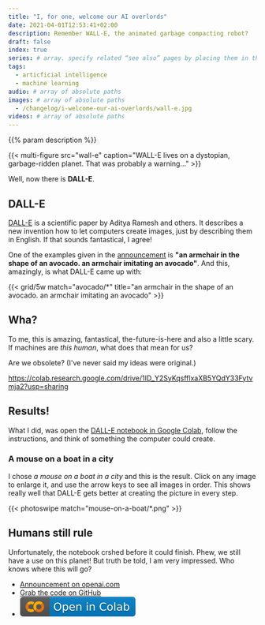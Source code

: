 ```yaml
---
title: "I, for one, welcome our AI overlords"
date: 2021-04-01T12:53:41+02:00
description: Remember WALL-E, the animated garbage compacting robot?
draft: false
index: true
series: # array. specify related “see also” pages by placing them in the same series.
tags:
  - articficial intelligence
  - machine learning
audio: # array of absolute paths
images: # array of absolute paths
  - /changelog/i-welcome-our-ai-overlords/wall-e.jpg
videos: # array of absolute paths
---
```


{{% param description %}}

{{< multi-figure src="wall-e" caption="WALL-E lives on a dystopian, garbage-ridden planet. That was probably a warning..." >}}

Well, now there is **DALL-E**.

## DALL-E

[DALL-E](https://arxiv.org/abs/2102.12092) is a scientific paper by Aditya Ramesh and others. It describes a new invention how to let computers create images, just by describing them in English. If that sounds fantastical, I agree!

One of the examples given in the [announcement](https://openai.com/blog/dall-e/) is **"an armchair in the shape of an avocado. an armchair imitating an avocado"**. And this, amazingly, is what DALL-E came up with:

{{< grid/5w match="avocado/*" title="an armchair in the shape of an avocado. an armchair imitating an avocado" >}}

## Wha?

To me, this is amazing, fantastical, the-future-is-here and also a little scary. If machines are _this human_, what does that mean for us?

Are we obsolete? (I've never said my ideas were original.)

https://colab.research.google.com/drive/1ID_Y2SyKqsfflxaXB5YQdY33Fytvmja2?usp=sharing

## Results!

What I did, was open the [DALL-E notebook in Google Colab](https://colab.research.google.com/drive/1ID_Y2SyKqsfflxaXB5YQdY33Fytvmja2), follow the instructions, and think of something the computer could create.

### A mouse on a boat in a city

I chose _a mouse on a boat in a city_ and this is the result. Click on any image to enlarge it, and use the arrow keys to see all images in order. This shows really well that DALL-E gets better at creating the picture in every step.

{{< photoswipe match="mouse-on-a-boat/*.png" >}}

## Humans still rule

Unfortunately, the notebook crshed before it could finish. Phew, we still have a use on this planet! But truth be told, I am very impressed. Who knows where this will go?

- [Announcement on openai.com](https://openai.com/blog/dall-e/)
- [Grab the code on GitHub](https://github.com/openai/DALL-E)
- [![Open in Colab](open-in-colab.svg)](https://colab.research.google.com/drive/1ID_Y2SyKqsfflxaXB5YQdY33Fytvmja2)
